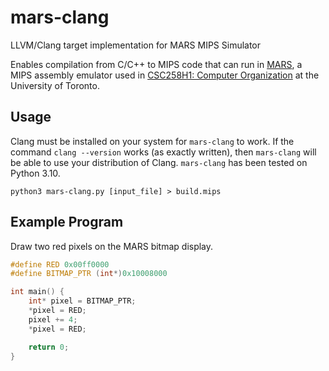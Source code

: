 # mars-clang

LLVM/Clang target implementation for MARS MIPS Simulator

Enables compilation from C/C++ to MIPS code that can run in [MARS](http://courses.missouristate.edu/kenvollmar/mars/), a MIPS assembly emulator used in [CSC258H1: Computer Organization](https://artsci.calendar.utoronto.ca/course/csc258h1) at the University of Toronto.

## Usage

Clang must be installed on your system for `mars-clang` to work. If the command `clang --version` works (as exactly written), then `mars-clang` will be able to use your distribution of Clang. `mars-clang` has been tested on Python 3.10.
```
python3 mars-clang.py [input_file] > build.mips
```

## Example Program

Draw two red pixels on the MARS bitmap display.
```c
#define RED 0x00ff0000
#define BITMAP_PTR (int*)0x10008000

int main() {
    int* pixel = BITMAP_PTR;
    *pixel = RED;
    pixel += 4;
    *pixel = RED;

    return 0;
}
```
